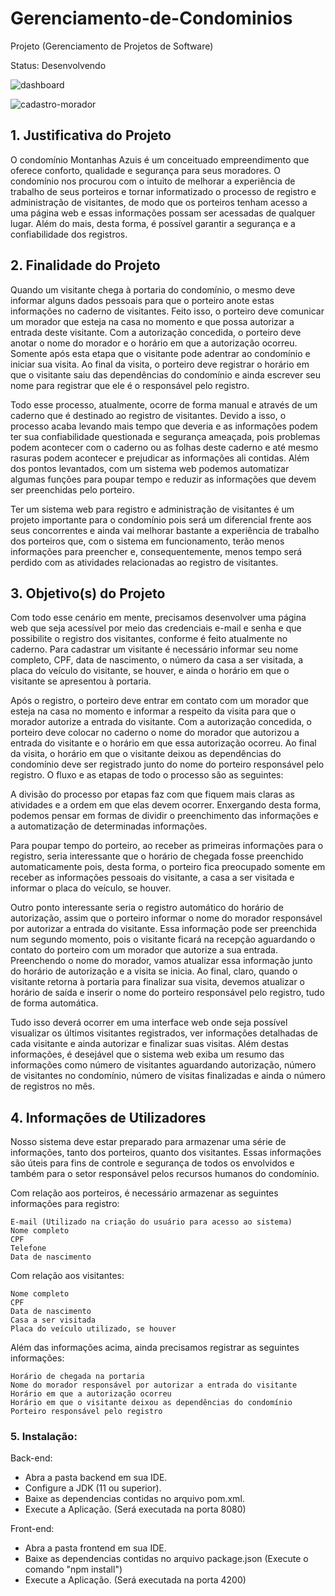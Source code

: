 # Gerenciamento-de-Condominios
Projeto (Gerenciamento de Projetos de Software)

Status: Desenvolvendo

![dashboard](https://github.com/mariarita26/Gerenciamento-de-Condominios/assets/89050107/05c6b46f-d60a-45e7-859e-ad03c3b05a09)

![cadastro-morador](https://github.com/mariarita26/Gerenciamento-de-Condominios/assets/89050107/4282e8a0-deef-443d-8273-b314363d726b)

## 1. Justificativa do Projeto

O condomínio Montanhas Azuis é um conceituado empreendimento que oferece conforto, qualidade e segurança para seus moradores. O condomínio nos procurou com o intuito de melhorar a experiência de trabalho de seus porteiros e tornar informatizado o processo de registro e administração de visitantes, de modo que os porteiros tenham acesso a uma página web e essas informações possam ser acessadas de qualquer lugar. Além do mais, desta forma, é possível garantir a segurança e a confiabilidade dos registros.


## 2. Finalidade do Projeto

Quando um visitante chega à portaria do condomínio, o mesmo deve informar alguns dados pessoais para que o porteiro anote estas informações no caderno de visitantes. Feito isso, o porteiro deve comunicar um morador que esteja na casa no momento e que possa autorizar a entrada deste visitante. Com a autorização concedida, o porteiro deve anotar o nome do morador e o horário em que a autorização ocorreu. Somente após esta etapa que o visitante pode adentrar ao condomínio e iniciar sua visita. Ao final da visita, o porteiro deve registrar o horário em que o visitante saiu das dependências do condomínio e ainda escrever seu nome para registrar que ele é o responsável pelo registro.

Todo esse processo, atualmente, ocorre de forma manual e através de um caderno que é destinado ao registro de visitantes. Devido a isso, o processo acaba levando mais tempo que deveria e as informações podem ter sua confiabilidade questionada e segurança ameaçada, pois problemas podem acontecer com o caderno ou as folhas deste caderno e até mesmo rasuras podem acontecer e prejudicar as informações ali contidas. Além dos pontos levantados, com um sistema web podemos automatizar algumas funções para poupar tempo e reduzir as informações que devem ser preenchidas pelo porteiro.

Ter um sistema web para registro e administração de visitantes é um projeto importante para o condomínio pois será um diferencial frente aos seus concorrentes e ainda vai melhorar bastante a experiência de trabalho dos porteiros que, com o sistema em funcionamento, terão menos informações para preencher e, consequentemente, menos tempo será perdido com as atividades relacionadas ao registro de visitantes.


## 3. Objetivo(s) do Projeto

Com todo esse cenário em mente, precisamos desenvolver uma página web que seja acessível por meio das credenciais e-mail e senha e que possibilite o registro dos visitantes, conforme é feito atualmente no caderno. Para cadastrar um visitante é necessário informar seu nome completo, CPF, data de nascimento, o número da casa a ser visitada, a placa do veículo do visitante, se houver, e ainda o horário em que o visitante se apresentou à portaria.

Após o registro, o porteiro deve entrar em contato com um morador que esteja na casa no momento e informar a respeito da visita para que o morador autorize a entrada do visitante. Com a autorização concedida, o porteiro deve colocar no caderno o nome do morador que autorizou a entrada do visitante e o horário em que essa autorização ocorreu. Ao final da visita, o horário em que o visitante deixou as dependências do condomínio deve ser registrado junto do nome do porteiro responsável pelo registro. O fluxo e as etapas de todo o processo são as seguintes:


A divisão do processo por etapas faz com que fiquem mais claras as atividades e a ordem em que elas devem ocorrer. Enxergando desta forma, podemos pensar em formas de dividir o preenchimento das informações e a automatização de determinadas informações.

Para poupar tempo do porteiro, ao receber as primeiras informações para o registro, seria interessante que o horário de chegada fosse preenchido automaticamente pois, desta forma, o porteiro fica preocupado somente em receber as informações pessoais do visitante, a casa a ser visitada e informar o placa do veículo, se houver.

Outro ponto interessante seria o registro automático do horário de autorização, assim que o porteiro informar o nome do morador responsável por autorizar a entrada do visitante. Essa informação pode ser preenchida num segundo momento, pois o visitante ficará na recepção aguardando o contato do porteiro com um morador que autorize a sua entrada. Preenchendo o nome do morador, vamos atualizar essa informação junto do horário de autorização e a visita se inicia. Ao final, claro, quando o visitante retorna à portaria para finalizar sua visita, devemos atualizar o horário de saída e inserir o nome do porteiro responsável pelo registro, tudo de forma automática.

Tudo isso deverá ocorrer em uma interface web onde seja possível visualizar os últimos visitantes registrados, ver informações detalhadas de cada visitante e ainda autorizar e finalizar suas visitas. Além destas informações, é desejável que o sistema web exiba um resumo das informações como número de visitantes aguardando autorização, número de visitantes no condomínio, número de visitas finalizadas e ainda o número de registros no mês.

## 4. Informações de Utilizadores 

Nosso sistema deve estar preparado para armazenar uma série de informações, tanto dos porteiros, quanto dos visitantes. Essas informações são úteis para fins de controle e segurança de todos os envolvidos e também para o setor responsável pelos recursos humanos do condomínio.

Com relação aos porteiros, é necessário armazenar as seguintes informações para registro:

    E-mail (Utilizado na criação do usuário para acesso ao sistema)
    Nome completo
    CPF
    Telefone
    Data de nascimento

Com relação aos visitantes:

    Nome completo
    CPF
    Data de nascimento
    Casa a ser visitada
    Placa do veículo utilizado, se houver

Além das informações acima, ainda precisamos registrar as seguintes informações: 

    Horário de chegada na portaria
    Nome do morador responsável por autorizar a entrada do visitante
    Horário em que a autorização ocorreu
    Horário em que o visitante deixou as dependências do condomínio
    Porteiro responsável pelo registro

### 5. Instalação:

Back-end:

* Abra a pasta backend em sua IDE.
* Configure a JDK (11 ou superior).
* Baixe as dependencias contidas no arquivo pom.xml.
* Execute a Aplicação. (Será executada na porta 8080)

Front-end:

* Abra a pasta frontend em sua IDE.
* Baixe as dependencias contidas no arquivo package.json (Execute o comando "npm install")
* Execute a Aplicação. (Será executada na porta 4200)
